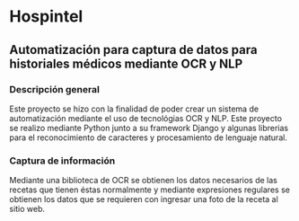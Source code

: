 # Hospintel
## Automatización para captura de datos para historiales médicos mediante OCR y NLP

### Descripción general
Este proyecto se hizo con la finalidad de poder crear un sistema de automatización mediante el uso de tecnológias OCR y NLP. Este proyecto se realizo mediante Python junto a su framework Django y algunas librerias para el reconocimiento de caracteres y procesamiento de lenguaje natural.

### Captura de información
Mediante una biblioteca de OCR se obtienen los datos necesarios de las recetas que tienen éstas normalmente y mediante expresiones regulares se obtienen los datos que se requieren con ingresar una foto de la receta al sitio web.
